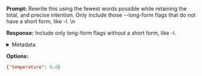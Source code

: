 **Prompt:**
Rewrite this using the fewest words possible while retaining the total, and precise intention. Only include those --long-form flags that do not have a short form, like -l. \n 

**Response:**
Include only long-form flags without a short form, like -l.

<details><summary>Metadata</summary>

- Duration: 2732 ms
- Datetime: 2023-08-21T14:36:16.489929
- Model: gpt-4-0613

</details>

**Options:**
```json
{"temperature": 0.0}
```

